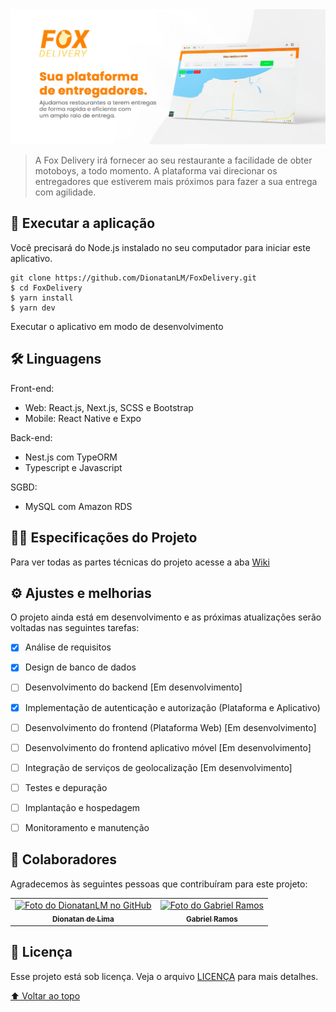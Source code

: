 
<!---Esses são exemplos. Veja https://shields.io para outras pessoas ou para personalizar este conjunto de escudos. Você pode querer incluir dependências, status do projeto e informações de licença aqui--->

<img src="src/bannerFox.jpg"  alt="exemplo imagem">

> A Fox Delivery irá fornecer ao seu restaurante a facilidade de
obter motoboys, a todo momento. A plataforma vai direcionar os entregadores que
estiverem mais próximos para fazer a sua entrega com agilidade.

## 🚀 Executar a aplicação
Você precisará do Node.js instalado no seu computador para iniciar este aplicativo.

```
git clone https://github.com/DionatanLM/FoxDelivery.git
$ cd FoxDelivery
$ yarn install
$ yarn dev
```
Executar o aplicativo em modo de desenvolvimento


## 🛠️ Linguagens

Front-end:
* Web: React.js, Next.js, SCSS e Bootstrap
* Mobile: React Native e Expo

Back-end:
* Nest.js com TypeORM
* Typescript e Javascript

SGBD:
* MySQL com Amazon RDS

## 👨‍💻 Especificações do Projeto

Para ver todas as partes técnicas do projeto acesse a aba [Wiki](https://github.com/DionatanLM/FoxDelivery/wiki)


## ⚙️ Ajustes e melhorias

O projeto ainda está em desenvolvimento e as próximas atualizações serão voltadas nas seguintes tarefas:

- [x] Análise de requisitos
- [x] Design de banco de dados
- [ ] Desenvolvimento do backend [Em desenvolvimento]
- [x] Implementação de autenticação e autorização (Plataforma e Aplicativo)
- [ ] Desenvolvimento do frontend (Plataforma Web) [Em desenvolvimento]
- [ ] Desenvolvimento do frontend aplicativo móvel [Em desenvolvimento]
- [ ] Integração de serviços de geolocalização [Em desenvolvimento]
- [ ] Testes e depuração
- [ ] Implantação e hospedagem
- [ ] Monitoramento e manutenção


## 🤝 Colaboradores

Agradecemos às seguintes pessoas que contribuíram para este projeto:

<table>
  <tr>
    <td align="center">
      <a href="https://github.com/DionatanLM" target="_blank">
        <img src="https://avatars3.githubusercontent.com/u/62453867" width="100px;" alt="Foto do DionatanLM no GitHub"/><br>
        <sub>
          <b>Dionatan de Lima</b>
        </sub>
      </a>
    </td>
    <td align="center">
      <a href="https://github.com/gabrielhz" target="_blank">
        <img src="https://avatars3.githubusercontent.com/u/69884582" width="100px;" alt="Foto do Gabriel Ramos"/><br>
        <sub>
          <b>Gabriel Ramos</b>
        </sub>
      </a>
    </td>
  </tr>
</table>




## 📝 Licença

Esse projeto está sob licença. Veja o arquivo [LICENÇA](LICENSE.md) para mais detalhes.

[⬆ Voltar ao topo](#nome-do-projeto)<br>
